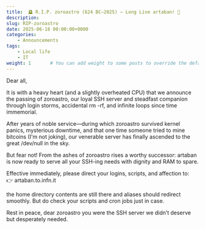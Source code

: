 ```yaml
---
title:  🪦 R.I.P. zoroastro (624 BC–2025) – Long Live artaban! 🎉
description: 
slug: RIP-zoroastro
date: 2025-06-18 00:00:00+0000
categories:
    - Announcements
tags:
    - Local life
    - IT
weight: 1       # You can add weight to some posts to override the default sorting (date descending)
---
```

Dear all,

It is with a heavy heart (and a slightly overheated CPU) that we announce the passing of zoroastro, our loyal SSH server and steadfast companion through login storms, accidental rm -rf, and infinite loops since time immemorial.

After years of noble service—during which zoroastro survived kernel panics, mysterious downtime, and that one time someone tried to mine bitcoins (I'm not joking), our venerable server has finally ascended to the great /dev/null in the sky.

But fear not! From the ashes of zoroastro rises a worthy successor:  artaban is now ready to serve all your SSH-ing needs with dignity and RAM to spare.

Effective immediately, please direct your logins, scripts, and affection to:  
👉 artaban.to.infn.it

the home directory contents are still there and aliases should redirect smoothly. But do check your scripts and cron jobs just in case.


Rest in peace, dear zoroastro you were the SSH server we didn’t deserve but desperately needed.
